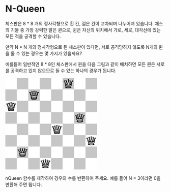 # N-Queen
체스판은 8 * 8 개의 정사각형으로 흰 칸, 검은 칸이 교차되며 나누어져 있습니다. 체스의 기물 중 가장 강력한 말은 퀸으로, 퀸은 자신의 위치에서 가로, 세로, 대각선에 있는 모든 적을 공격할 수 있습니다.

만약 N * N 개의 정사각형으로 된 체스판이 있다면, 서로 공격당하지 않도록 N개의 퀸을 둘 수 있는 경우는 몇 가지가 있을까요?

예를들어 일반적인 8 * 8인 체스판에서 퀸을 다음 그림과 같이 배치하면 모든 퀸은 서로를 공격하고 있지 않으므로 둘 수 있는 하나의 경우가 됩니다.

![Eight_Queens_Solution](./Eight_Queens_Solution.png)

nQueen 함수를 제작하여 경우의 수를 반환하여 주세요. 예를 들어 N = 3이라면 0을 반환해 주면 됩니다.